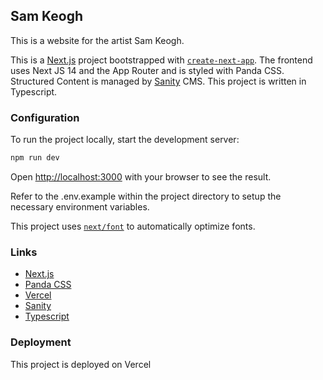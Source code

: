 ## Sam Keogh

This is a website for the artist Sam Keogh.

This is a [Next.js](https://nextjs.org/) project bootstrapped with [`create-next-app`](https://github.com/vercel/next.js/tree/canary/packages/create-next-app). The frontend uses Next JS 14 and the App Router and is styled with Panda CSS. Structured Content is managed by [Sanity](https://www.sanity.io/) CMS. This project is written in Typescript.

### Configuration

To run the project locally, start the development server:

```bash
npm run dev
```

Open [http://localhost:3000](http://localhost:3000) with your browser to see the result.

Refer to the .env.example within the project directory to setup the necessary environment variables.

This project uses [`next/font`](https://nextjs.org/docs/basic-features/font-optimization) to automatically optimize fonts.

### Links

- [Next.js](https://nextjs.org/docs)
- [Panda CSS](https://panda-css.com/)
- [Vercel](https://vercel.com/)
- [Sanity](https://www.sanity.io/)
- [Typescript](https://www.typescriptlang.org/)

### Deployment

This project is deployed on Vercel
